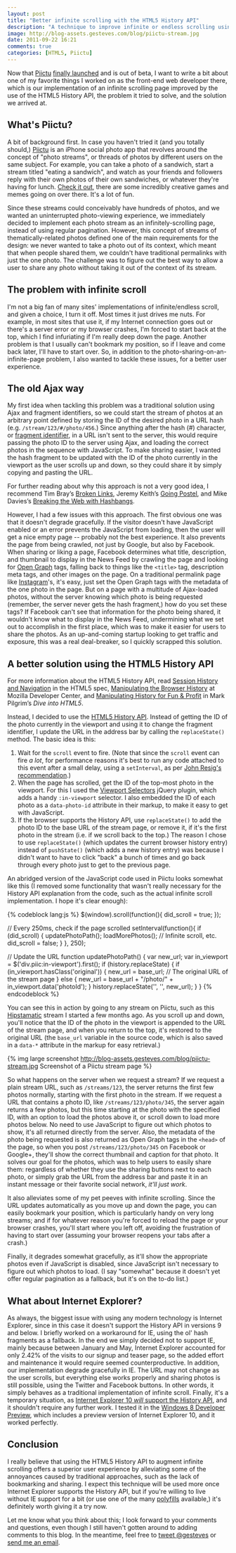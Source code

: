 ```yaml
---
layout: post
title: "Better infinite scrolling with the HTML5 History API"
description: "A technique to improve infinite or endless scrolling using the HTML5 History API."
image: http://blog-assets.gesteves.com/blog/piictu-stream.jpg
date: 2011-09-22 16:21
comments: true
categories: [HTML5, Piictu]
---
```


Now that [Piictu][piictu] [finally launched][tc] and is out of beta, I want to write a bit about one of my favorite things I worked on as the front-end web developer there, which is our implementation of an infinite scrolling page improved by the use of the <abbr>HTML5</abbr> History <abbr>API</abbr>, the problem it tried to solve, and the solution we arrived at.

[tc]: http://techcrunch.com/2011/09/22/piictu-launches-grabs-seed-funding-to-grow-its-game-ified-photo-sharing-app/

## What's Piictu?

A bit of background first. In case you haven't tried it (and you totally should,) [Piictu][piictu] is an iPhone social photo app that revolves around the concept of "photo streams", or threads of photos by different users on the same subject. For example, you can take a photo of a sandwich, start a stream titled "eating a sandwich", and watch as your friends and followers reply with their own photos of their own sandwiches, or whatever they're having for lunch. [Check it out][appstore], there are some incredibly creative games and memes going on over there. It's a lot of fun.

[piictu]: http://piictu.com
[appstore]: http://itunes.apple.com/us/app/piictu/id439888569?mt=8&ls=1

Since these streams could conceivably have hundreds of photos, and we wanted an uninterrupted photo-viewing experience, we immediately decided to implement each photo stream as an infinitely-scrolling page, instead of using regular pagination. However, this concept of streams of thematically-related photos defined one of the main requirements for the design: we never wanted to take a photo out of its context, which meant that when people shared them, we couldn't have traditional permalinks with just the one photo. The challenge was to figure out the best way to allow a user to share any photo without taking it out of the context of its stream.

## The problem with infinite scroll

I'm not a big fan of many sites' implementations of infinite/endless scroll, and given a choice, I turn it off. Most times it just drives me nuts. For example, in most sites that use it, if my Internet connection goes out or there's a server error or my browser crashes, I'm forced to start back at the top, which I find infuriating if I'm really deep down the page. Another problem is that I usually can't bookmark my position, so if I leave and come back later, I'll have to start over. So, in addition to the photo-sharing-on-an-infinite-page problem, I also wanted to tackle these issues, for a better user experience.

## The old Ajax way

My first idea when tackling this problem was a traditional solution using Ajax and fragment identifiers, so we could start the stream of photos at an arbitrary point defined by storing the ID of the desired photo in a <abbr>URL</abbr> hash (e.g. `/stream/123/#/photo/456`.) Since anything after the hash (#) character, or [fragment identifier][hash], in a <abbr>URL</abbr> isn't sent to the server, this would require passing the photo ID to the server using Ajax, and loading the correct photos in the sequence with JavaScript. To make sharing easier, I wanted the hash fragment to be updated with the ID of the photo currently in the viewport as the user scrolls up and down, so they could share it by simply copying and pasting the <abbr>URL</abbr>.

[hash]: http://en.wikipedia.org/wiki/Fragment_identifier

<aside><p>For further reading about why this approach is not a very good idea, I recommend Tim Bray’s <a href="http://www.tbray.org/ongoing/When/201x/2011/02/09/Hash-Blecch">Broken Links</a>, Jeremy Keith’s <a href="http://adactio.com/journal/4346/">Going Postel</a>, and Mike Davies’s <a href="http://isolani.co.uk/blog/javascript/BreakingTheWebWithHashBangs">Breaking the Web with Hashbangs</a>.</p></aside>

However, I had a few issues with this approach. The first obvious one was that it doesn't degrade gracefully. If the visitor doesn't have JavaScript enabled or an error prevents the JavaScript from loading, then the user will get a nice empty page -- probably not the best experience. It also prevents the page from being crawled, not just by Google, but also by Facebook. When sharing or liking a page, Facebook determines what title, description, and thumbnail to display in the News Feed by crawling the page and looking for [Open Graph][og] tags, falling back to things like the `<title>` tag, description meta tags, and other images on the page. On a traditional permalink page like [Instagram][ell]'s, it's easy, just set the Open Graph tags with the metadata of the one photo in the page. But on a page with a multitude of Ajax-loaded photos, without the server knowing which photo is being requested (remember, the server never gets the hash fragment,) how do you set these tags? If Facebook can't see that information for the photo being shared, it wouldn't know what to display in the News Feed, undermining what we set out to accomplish in the first place, which was to make it easier for users to share the photos. As an up-and-coming startup looking to get traffic and exposure, this was a real deal-breaker, so I quickly scrapped this solution.

[ell]: http://instagr.am/p/C5f6F/
[og]: https://developers.facebook.com/docs/opengraph/

## A better solution using the <abbr>HTML5</abbr> History <abbr>API</abbr>

<aside><p>For more information about the <abbr>HTML5</abbr> History <abbr>API</abbr>, read <a href="http://www.whatwg.org/specs/web-apps/current-work/multipage/history.html">Session History and Navigation</a> in the <abbr>HTML5</abbr> spec, <a href="https://developer.mozilla.org/en/DOM/Manipulating_the_browser_history">Manipulating the Browser History</a> at Mozilla Developer Center, and <a href="http://diveintohtml5.org/history.html">Manipulating History for Fun &amp; Profit</a> in Mark Pilgrim’s <cite>Dive into <abbr>HTML5</abbr></cite>.</p></aside>

Instead, I decided to use the [<abbr>HTML5</abbr> History <abbr>API</abbr>][whatwg]. Instead of getting the ID of the photo currently in the viewport and using it to change the fragment identifier, I update the <abbr>URL</abbr> in the address bar by calling the `replaceState()` method. The basic idea is this:

[whatwg]: http://www.whatwg.org/specs/web-apps/current-work/multipage/history.html

1. Wait for the `scroll` event to fire. (Note that since the `scroll` event can fire *a lot*, for performance reasons it's best to run any code attached to this event after a small delay, using a `setInterval`, as per [John Resig's recommendation][ejohn].)
2. When the page has scrolled, get the ID of the top-most photo in the viewport. For this I used the [Viewport Selectors][vs] jQuery plugin, which adds a handy `:in-viewport` selector. I also embedded the ID of each photo as a `data-photo-id` attribute in their markup, to make it easy to get with JavaScript.
3. If the browser supports the History <abbr>API</abbr>, use `replaceState()` to add the photo ID to the base <abbr>URL</abbr> of the stream page, or remove it, if it's the first photo in the stream (i.e. if we scroll back to the top.) The reason I chose to use `replaceState()` (which updates the current browser history entry) instead of `pushState()` (which adds a new history entry) was because I didn't want to have to click "back" a bunch of times and go back through every photo just to get to the previous page.

An abridged version of the JavaScript code used in Piictu looks somewhat like this (I removed some functionality that wasn't really necessary for the History <abbr>API</abbr> explanation from the code, such as the actual infinite scroll implementation. I hope it's clear enough): 

{% codeblock lang:js %}
$(window).scroll(function(){
	did_scroll = true;
});

// Every 250ms, check if the page scrolled
setInterval(function(){
	if (did_scroll) {
		updatePhotoPath();
		loadMorePhotos(); // Infinite scroll, etc.
		did_scroll = false;
	}
}, 250);

// Update the URL
function updatePhotoPath() {
	var new_url;
	var in_viewport = $('div.piic:in-viewport').first();
 	if (history.replaceState) {
		if (in_viewport.hasClass('original')) {
			new_url = base_url; // The original URL of the stream page
		} else {
			new_url = base_url + "/photo/" + in_viewport.data('photoId');
		}
	history.replaceState('', '', new_url);
	}
}
{% endcodeblock %}

You can see this in action by going to any stream on Piictu, such as this [Hipstamatic][hip] stream I started a few months ago. As you scroll up and down, you'll notice that the ID of the photo in the viewport is appended to the <abbr>URL</abbr> of the stream page, and when you return to the top, it's restored to the original <abbr>URL</abbr> (the `base_url` variable in the source code, which is also saved in a `data-*` attribute in the markup for easy retrieval.)

{% img large screenshot http://blog-assets.gesteves.com/blog/piictu-stream.jpg Screenshot of a Piictu stream page %}

[hip]: http://piictu.com/streams/4df4fcc02d26880001000353

So what happens on the server when we request a stream? If we request a plain stream <abbr>URL</abbr>, such as `/streams/123`, the server returns the first few photos normally, starting with the first photo in the stream. If we request a <abbr>URL</abbr> that contains a photo ID, like `/streams/123/photo/345`, the server again returns a few photos, but this time starting at the photo with the specified ID, with an option to load the photos above it, or scroll down to load more photos below. No need to use JavaScript to figure out which photos to show, it's all returned directly from the server. Also, the metadata of the photo being requested is also returned as Open Graph tags in the `<head>` of the page, so when you post `/streams/123/photo/345` on Facebook or Google+, they'll show the correct thumbnail and caption for that photo. It solves our goal for the photos, which was to help users to easily share them: regardless of whether they use the sharing buttons next to each photo, or simply grab the <abbr>URL</abbr> from the address bar and paste it in an instant message or their favorite social network, *it'll just work*.

It also alleviates some of my pet peeves with infinite scrolling. Since the <abbr>URL</abbr> updates automatically as you move up and down the page, you can easily bookmark your position, which is particularly handy on very long streams; and if for whatever reason you're forced to reload the page or your browser crashes, you'll start where you left off, avoiding the frustration of having to start over (assuming your browser reopens your tabs after a crash.)

Finally, it degrades somewhat gracefully, as it'll show the appropriate photos even if JavaScript is disabled, since JavaScript isn't necessary to figure out which photos to load. (I say "somewhat" because it doesn't yet offer regular pagination as a fallback, but it's on the to-do list.)

[ejohn]: http://ejohn.org/blog/learning-from-twitter/
[vs]: http://www.appelsiini.net/projects/viewport

## What about Internet Explorer?

As always, the biggest issue with using any modern technology is Internet Explorer, since in this case it doesn't support the History <abbr>API</abbr> in versions 9 and below. I briefly worked on a workaround for <abbr>IE</abbr>, using the ol' hash fragments as a fallback. In the end we simply decided not to support <abbr>IE</abbr>, mainly because between January and May, Internet Explorer accounted for only 2.42% of the visits to our signup and teaser page, so the added effort and maintenance it would require seemed counterproductive. In addition, our implementation degrade gracefully in <abbr>IE</abbr>. The <abbr>URL</abbr> may not change as the user scrolls, but everything else works properly and sharing photos is still possible, using the Twitter and Facebook buttons. In other words, it simply behaves as a traditional implementation of infinite scroll. Finally, it's a temporary situation, as [Internet Explorer 10 *will* support the History <abbr>API</abbr>][ie10], and it shouldn't require any further work. I tested it in the [Windows 8 Developer Preview][win8], which includes a preview version of Internet Explorer 10, and it worked perfectly.

[ie10]: http://msdn.microsoft.com/en-us/ie/hh272905#_HTML5History
[win8]: http://msdn.microsoft.com/en-us/windows/apps/br229516

## Conclusion

I really believe that using the <abbr>HTML5</abbr> History <abbr>API</abbr> to augment infinite scrolling offers a superior user experience by alleviating some of the annoyances caused by traditional approaches, such as the lack of bookmarking and sharing. I expect this technique will be used more once Internet Explorer supports the History <abbr>API</abbr>, but if you're willing to live without <abbr>IE</abbr> support for a bit (or use one of the many [polyfills][poly] available,) it's definitely worth giving it a try now.

[poly]: https://github.com/Modernizr/Modernizr/wiki/HTML5-Cross-Browser-Polyfills

Let me know what you think about this; I look forward to your comments and questions, even though I still haven't gotten around to adding comments to this blog. In the meantime, feel free to [tweet @gesteves][tweet] or <a href="http://www.google.com/recaptcha/mailhide/d?k=01CK-3HSgYO0ll-0vD3cKyWw==&amp;c=Oz_FAOl8l-PeBA0djkKF_A==" onclick="window.open('http://www.google.com/recaptcha/mailhide/d?k\07501CK-3HSgYO0ll-0vD3cKyWw\75\75\46c\75Oz_FAOl8l-PeBA0djkKF_A\75\075', '', 'toolbar=0,scrollbars=0,location=0,statusbar=0,menubar=0,resizable=0,width=500,height=300'); return false;" title="Reveal this e-mail address">send me an email</a>.

[tweet]: https://twitter.com/intent/tweet?text=%40gesteves%20 